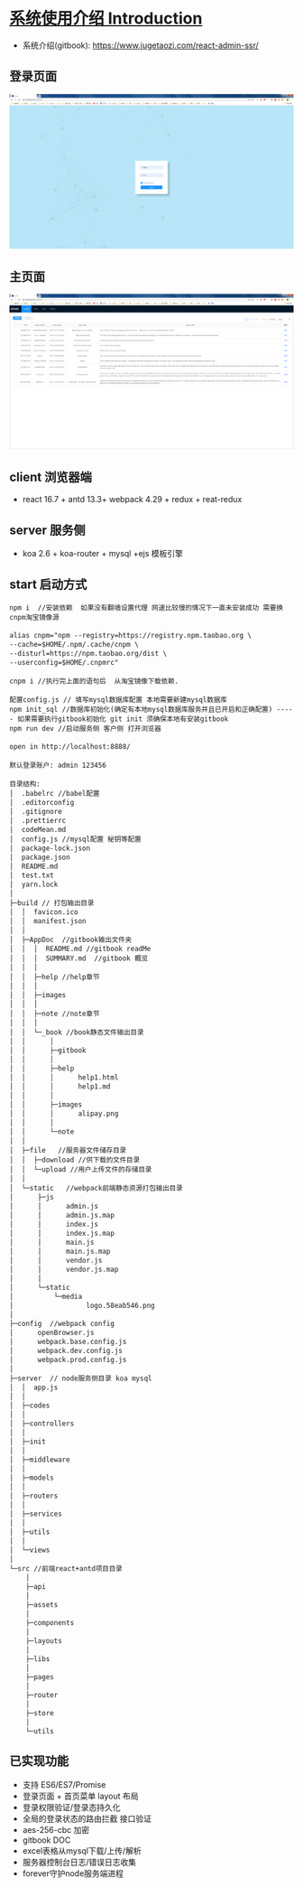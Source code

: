# [系统使用介绍 Introduction](https://www.jugetaozi.com/react-admin-ssr/)

- 系统介绍(gitbook): https://www.jugetaozi.com/react-admin-ssr/

## 登录页面

![登录界面](./images/admin1.png)

## 主页面

![表格界面](./images/admin2.png)

## client 浏览器端

- react 16.7 + antd 13.3+ webpack 4.29 + redux + reat-redux

## server 服务侧

- koa 2.6 + koa-router + mysql +ejs 模板引擎

## start 启动方式

```
npm i  //安装依赖  如果没有翻墙设置代理 网速比较慢的情况下一直未安装成功 需要换cnpm淘宝镜像源

alias cnpm="npm --registry=https://registry.npm.taobao.org \
--cache=$HOME/.npm/.cache/cnpm \
--disturl=https://npm.taobao.org/dist \
--userconfig=$HOME/.cnpmrc"

cnpm i //执行完上面的语句后  从淘宝镜像下载依赖.

配置config.js // 填写mysql数据库配置 本地需要新建mysql数据库
npm init_sql //数据库初始化(确定有本地mysql数据库服务并且已开启和正确配置) ----- 如果需要执行gitbook初始化 git init 须确保本地有安装gitbook
npm run dev //启动服务侧 客户侧 打开浏览器

open in http://localhost:8888/

默认登录账户: admin 123456

目录结构:
│  .babelrc //babel配置
│  .editorconfig
│  .gitignore
│  .prettierrc
│  codeMean.md
│  config.js //mysql配置 秘钥等配置
│  package-lock.json
│  package.json
│  README.md
│  test.txt
│  yarn.lock
│
├─build // 打包输出目录
│  │  favicon.ico
│  │  manifest.json
│  │
│  ├─AppDoc  //gitbook输出文件夹
│  │  │  README.md //gitbook readMe
│  │  │  SUMMARY.md  //gitbook 概览
│  │  │
│  │  ├─help //help章节
│  │  │
│  │  ├─images
│  │  │
│  │  ├─note //note章节
│  │  │
│  │  └─_book //book静态文件输出目录
│  │      │
│  │      ├─gitbook
│  │      │
│  │      ├─help
│  │      │      help1.html
│  │      │      help1.md
│  │      │
│  │      ├─images
│  │      │      alipay.png
│  │      │
│  │      └─note
│  │
│  ├─file   //服务器文件储存目录
│  │  ├─download //供下载的文件目录
│  │  └─upload //用户上传文件的存储目录
│  │
│  └─static   //webpack前端静态资源打包输出目录
│      ├─js
│      │      admin.js
│      │      admin.js.map
│      │      index.js
│      │      index.js.map
│      │      main.js
│      │      main.js.map
│      │      vendor.js
│      │      vendor.js.map
│      │
│      └─static
│          └─media
│                  logo.58eab546.png
│
├─config  //webpack config
│      openBrowser.js
│      webpack.base.config.js
│      webpack.dev.config.js
│      webpack.prod.config.js
│
├─server  // node服务侧目录 koa mysql
│  │  app.js
│  │
│  ├─codes
│  │
│  ├─controllers
│  │
│  ├─init
│  │
│  ├─middleware
│  │
│  ├─models
│  │
│  ├─routers
│  │
│  ├─services
│  │
│  ├─utils
│  │
│  └─views
│
└─src //前端react+antd项目目录
    │
    ├─api
    │
    ├─assets
    │
    ├─components
    │
    ├─layouts
    │
    ├─libs
    │
    ├─pages
    │
    ├─router
    │
    ├─store
    │
    └─utils
```

## 已实现功能

- 支持 ES6/ES7/Promise 
- 登录页面 + 首页菜单 layout 布局
- 登录权限验证/登录态持久化
- 全局的登录状态的路由拦截 接口验证
- aes-256-cbc 加密
- gitbook DOC
- excel表格从mysql下载/上传/解析
- 服务器控制台日志/错误日志收集
- forever守护node服务端进程